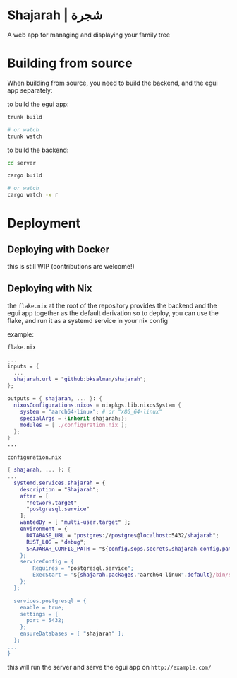 # Shajarah | شجرة
A web app for managing and displaying your family tree

# Building from source
When building from source, you need to build the backend, and the egui app separately:

to build the egui app:
```bash
trunk build

# or watch
trunk watch
```

to build the backend:
```bash
cd server

cargo build

# or watch
cargo watch -x r
```

# Deployment

## Deploying with Docker
this is still WIP (contributions are welcome!)

## Deploying with Nix
the `flake.nix` at the root of the repository provides the backend and the egui app together as the default derivation
so to deploy, you can use the flake, and run it as a systemd service in your nix config

example:

`flake.nix`
```nix
...
inputs = {
  ...
  shajarah.url = "github:bksalman/shajarah";
};

outputs = { shajarah, ... }: {
  nixosConfigurations.nixos = nixpkgs.lib.nixosSystem {
    system = "aarch64-linux"; # or "x86_64-linux"
    specialArgs = {inherit shajarah;};
    modules = [ ./configuration.nix ];
  };
}
...
```

`configuration.nix`
```nix
{ shajarah, ... }: {
...
  systemd.services.shajarah = {
    description = "Shajarah";
    after = [
      "network.target"
      "postgresql.service"
    ];
    wantedBy = [ "multi-user.target" ];
    environment = {
      DATABASE_URL = "postgres://postgres@localhost:5432/shajarah";
      RUST_LOG = "debug";
      SHAJARAH_CONFIG_PATH = "${config.sops.secrets.shajarah-config.path}";
    };
    serviceConfig = {
        Requires = "postgresql.service";
        ExecStart = "${shajarah.packages."aarch64-linux".default}/bin/server --address 0.0.0.0:8080";
    };
  };

  services.postgresql = {
    enable = true;
    settings = {
      port = 5432;
    };
    ensureDatabases = [ "shajarah" ];
  };
...
}
```
this will run the server and serve the egui app on `http://example.com/`
